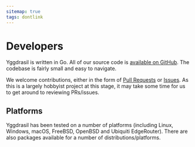 ```yaml
---
sitemap: true
tags: dontlink
---
```


# Developers

Yggdrasil is written in Go. All of our source code is [available on GitHub](https://github.com/yggdrasil-network/yggdrasil-go). The codebase is fairly small and easy to navigate.

We welcome contributions, either in the form of [Pull Requests](https://github.com/yggdrasil-network/yggdrasil-go/pulls) or [Issues](https://github.com/yggdrasil-network/yggdrasil-go/issues). As this is a largely hobbyist project at this stage, it may take some time for us to get around to reviewing PRs/issues.

## Platforms

Yggdrasil has been tested on a number of platforms (including Linux, Windows, macOS, FreeBSD, OpenBSD and Ubiquiti EdgeRouter). There are also packages available for a number of distributions/platforms.
